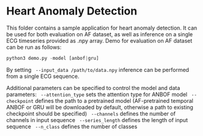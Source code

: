 # Heart Anomaly Detection

This folder contains a sample application for heart anomaly detection.
It can be used for both evaluation on AF dataset, as well as inference on a single ECG timeseries provided as .npy array.
Demo for evaluation on AF dataset can be run as follows:

```python
python3 demo.py -model [anbof|gru] 
```
By setting ` --input_data /path/to/data.npy` inference can be performed from a single ECG sequence. 

Additional parameters can be specified to control the model and data parameters:
` --attention_type` sets the attention type for ANBOF model
` --checkpoint` defines the path to a pretrained model (AF-pretrained temporal ANBOF or GRU will be downloaded by default, otherwise a path to existing checkpoint should be specified)
` --channels` defines the number of channels in input sequence
` --series_length` defines the length of input sequence
` --n_class` defines the number of classes
 
